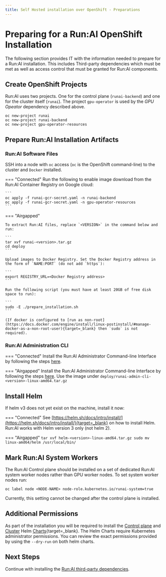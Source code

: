 ```yaml
---
title: Self Hosted installation over OpenShift - Preparations
---
```

# Preparing for a Run:AI OpenShift Installation

The following section provides IT with the information needed to prepare for a Run:AI installation. This includes Third-party dependencies which must be met as well as access control that must be granted for Run:AI components. 




## Create OpenShift Projects

Run:AI uses two projects. One for the control plane (`runai-backend`) and one for the cluster itself (`runai`). 
The project `gpu-operator` is used by the _GPU Opeator_ dependency described above. 

```
oc new-project runai
oc new-project runai-backend
oc new-project gpu-operator-resources
```

## Prepare Run:AI Installation Artifacts

### Run:AI Software Files

SSH into a node with `oc` access (`oc` is the OpenShift command-line) to the cluster and `Docker` installed.


=== "Connected"
    Run the following to enable image download from the Run:AI Container Registry on Google cloud:

    ```
    oc apply -f runai-gcr-secret.yaml -n runai-backend
    oc apply -f runai-gcr-secret.yaml -n gpu-operator-resources
    ```

=== "Airgapped" 

    To extract Run:AI files, replace `<VERSION>` in the command below and run: 

    ```
    tar xvf runai-<version>.tar.gz
    cd deploy
    ```

    Upload images to Docker Registry. Set the Docker Registry address in the form of `NAME:PORT` (do not add `https`):

    ```
    export REGISTRY_URL=<Docker Registry address>
    ```
    
    Run the following script (you must have at least 20GB of free disk space to run): 

    ```  
    sudo -E ./prepare_installation.sh
    ```

    (If docker is configured to [run as non-root](https://docs.docker.com/engine/install/linux-postinstall/#manage-docker-as-a-non-root-user){target=_blank} then `sudo` is not required).

### Run:AI Administration CLI

=== "Connected"
    Install the Run:AI Administrator Command-line Interface by following the steps [here](../../config/cli-admin-install.md).

=== "Airgapped" 
    Install the Run:AI Administrator Command-line Interface by following the steps [here](../../config/cli-admin-install.md). Use the image under `deploy/runai-admin-cli-<version>-linux-amd64.tar.gz`

## Install Helm

If helm v3 does not yet exist on the machine, install it now:

=== "Connected"
    See [https://helm.sh/docs/intro/install/](https://helm.sh/docs/intro/install/){target=_blank} on how to install Helm. Run:AI works with Helm version 3 only (not helm 2).

=== "Airgapped"
    ```
    tar xvf helm-<version>-linux-amd64.tar.gz
    sudo mv linux-amd64/helm /usr/local/bin/
    ```  

## Mark Run:AI System Workers

The Run:AI Control plane should be installed on a set of dedicated Run:AI system worker nodes rather than GPU worker nodes. To set system worker nodes run:

```
oc label node <NODE-NAME> node-role.kubernetes.io/runai-system=true
```

Currently, this setting cannot be changed after the control plane is installed.

## Additional Permissions

As part of the installation you will be required to install the [Control plane](backend.md) and [Cluster](cluster.md) Helm [Charts](https://helm.sh/){target=_blank}. The Helm Charts require Kubernetes administrator permissions. You can review the exact permissions provided by using the `--dry-run` on both helm charts. 

## Next Steps

Continue with installing the [Run:AI third-party dependencies](ocp-dependencies.md).
